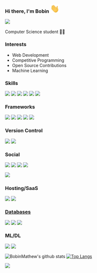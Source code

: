 ### Hi there, I'm Bobin <img src="https://raw.githubusercontent.com/ABSphreak/ABSphreak/master/gifs/Hi.gif" width="30px" style="max-width:100%;"/>

![](https://komarev.com/ghpvc/?username=your-BobinMathew&color=green&style=flat-square)

Computer Science student 👨‍🎓
### Interests 
- Web Development
- Competitive Programming
- Open Source Contributions
- Machine Learning

### Skills

<a href="https://www.python.org/"><img src="https://img.shields.io/badge/python%20-%2314354C.svg?&style=for-the-badge&logo=python&logoColor=white"/></a> 
<a href="https://isocpp.org/"><img src="https://img.shields.io/badge/c++%20-%2300599C.svg?&style=for-the-badge&logo=c%2B%2B&ogoColor=white"/></a> 
<a href="https://www.javascript.com/"><img src="https://img.shields.io/badge/javascript%20-%23323330.svg?&style=for-the-badge&logo=javascript&logoColor=%23F7DF1E"/></a> 
<a href="https://www.java.com/en/"><img src="https://img.shields.io/badge/java-%23ED8B00.svg?&style=for-the-badge&logo=java&logoColor=white"/></a> 
<a href="https://html.com/"><img src="https://img.shields.io/badge/html5%20-%23E34F26.svg?&style=for-the-badge&logo=html5&logoColor=white"/></a> 
<a href="https://www.w3.org/Style/CSS/Overview.en.html"><img src="https://img.shields.io/badge/css3%20-%231572B6.svg?&style=for-the-badge&logo=css3&logoColor=white"/></a>

### Frameworks

<a href="https://www.djangoproject.com/"><img src="https://img.shields.io/badge/django%20-%23092E20.svg?&style=for-the-badge&logo=django&logoColor=white"/></a> <a href="https://getbootstrap.com/"><img src="https://img.shields.io/badge/bootstrap%20-%23563D7C.svg?&style=for-the-badge&logo=bootstrap&logoColor=white"/></a> <a href="https://reactjs.org/"><img src="https://img.shields.io/badge/react%20-%2320232a.svg?&style=for-the-badge&logo=react&logoColor=%2361DAFB"/></a> <a href="https://material-ui.com/"><img src="https://img.shields.io/badge/material%20ui%20-%230081CB.svg?&style=for-the-badge&logo=material-ui&logoColor=white"/></a> <a href="https://jquery.com/"><img src="https://img.shields.io/badge/jquery%20-%230769AD.svg?&style=for-the-badge&logo=jquery&logoColor=white"/></a>

### Version Control

<a href="https://git-scm.com/"><img src="https://img.shields.io/badge/git%20-%23F05033.svg?&style=for-the-badge&logo=git&logoColor=white"/></a> <a href="https://github.com/"><img src="https://img.shields.io/badge/github%20-%23121011.svg?&style=for-the-badge&logo=github&logoColor=white"/></a>

### Social

<a href="https://www.linkedin.com/in/bobin-mathew"><img src="https://img.shields.io/badge/linkedin%20-%230077B5.svg?&style=for-the-badge&logo=linkedin&logoColor=white"/></a> <a href="https://twitter.com/bobinm3"><img src="https://img.shields.io/badge/Twitter%20-%231DA1F2.svg?&style=for-the-badge&logo=Twitter&logoColor=white"/></a> <a href="https://www.hackerrank.com/"><img src="https://img.shields.io/badge/-Hackerrank-2EC866?style=for-the-badge&logo=HackerRank&logoColor=white"/></a> 
<a href="https://mail.google.com/mail/u/0/?tab=rm&ogbl#inbox?compose=GTvVlcSKjDXfblNKdcZMvzfkhNWCSPBrxxMRsWPDhhglrPPhnzxtPcNNqckLqTbRCbwCbbCRKxJvh"><img src="https://img.shields.io/badge/Gmail-D14836?style=for-the-badge&logo=gmail&logoColor=white"></a>

<a href="https://discord.com/"><img src="https://img.shields.io/badge/Discord-7289DA?style=for-the-badge&logo=discord&logoColor=white"></a>

### Hosting/SaaS

<a href="https://www.heroku.com/"><img src="https://img.shields.io/badge/heroku%20-%23430098.svg?&style=for-the-badge&logo=heroku&logoColor=white"/></a> 
<a href="https://firebase.google.com/"><img src="https://img.shields.io/badge/firebase%20-%23039BE5.svg?&style=for-the-badge&logo=firebase"/></b>

### Databases

<a href="https://www.mysql.com/"><img src="https://img.shields.io/badge/mysql-%2300f.svg?&style=for-the-badge&logo=mysql&logoColor=white"/></a> <a href="https://www.postgresql.org/"><img src ="https://img.shields.io/badge/postgres-%23316192.svg?&style=for-the-badge&logo=postgresql&logoColor=white"/></a> <a href="https://www.sqlite.org/index.html"><img src ="https://img.shields.io/badge/sqlite-%2307405e.svg?&style=for-the-badge&logo=sqlite&logoColor=white"/></a>

### ML/DL

<a href="https://keras.io/"><img src="https://img.shields.io/badge/Keras%20-%23D00000.svg?&style=for-the-badge&logo=Keras&logoColor=white"/></a> <a href="https://www.tensorflow.org/"><img src="https://img.shields.io/badge/TensorFlow%20-%23FF6F00.svg?&style=for-the-badge&logo=TensorFlow&logoColor=white" /></a> 

![BobinMathew's github stats](https://github-readme-stats.vercel.app/api?username=BobinMathew&show_icons=true)  [![Top Langs](https://github-readme-stats.vercel.app/api/top-langs/?username=BobinMathew)](https://github.com/BobinMathew/github-readme-stats) 

<!--![Funny Gif](https://cdn.dribbble.com/users/2131993/screenshots/4948736/thoughtworks-gif_dribbble.gif)-->

<img src="https://cdn.dribbble.com/users/2131993/screenshots/4948736/thoughtworks-gif_dribbble.gif" width="500px" style="max-width:100%;"/>
